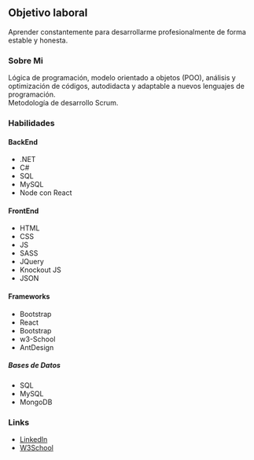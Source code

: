 ## Objetivo laboral
Aprender constantemente para desarrollarme profesionalmente de forma estable y honesta.

### Sobre Mi
Lógica de programación, modelo orientado a objetos (POO), análisis y optimización de códigos, autodidacta y adaptable a nuevos lenguajes de programación. <br>
Metodología de desarrollo Scrum.

### Habilidades
#### BackEnd
- .NET
- C#
- SQL
- MySQL
- Node con React
#### FrontEnd
- HTML
- CSS
- JS
- SASS
- JQuery
- Knockout JS
- JSON
#### Frameworks
- Bootstrap
- React
- Bootstrap
- w3-School
- AntDesign
##### Bases de Datos
- SQL
- MySQL
- MongoDB

### Links
- [LinkedIn](https://www.linkedin.com/in/luis-adrian-mr/)<br>
- [W3School](https://www.w3profile.com/Zaiber)
<!--
**ZaiberZ/ZaiberZ** is a ✨ _special_ ✨ repository because its `README.md` (this file) appears on your GitHub profile.

Here are some ideas to get you started:

- 🔭 I’m currently working on ...
- 🌱 I’m currently learning ...
- 👯 I’m looking to collaborate on ...
- 🤔 I’m looking for help with ...
- 💬 Ask me about ...
- 📫 How to reach me: ...
- 😄 Pronouns: ...
- ⚡ Fun fact: ...
-->
